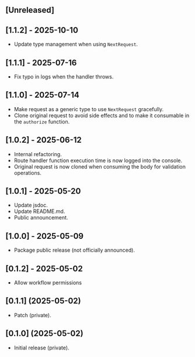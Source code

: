 ## [Unreleased]

## [1.1.2] - 2025-10-10

- Update type management when using `NextRequest`.

## [1.1.1] - 2025-07-16

- Fix typo in logs when the handler throws.

## [1.1.0] - 2025-07-14

- Make request as a generic type to use `NextRequest` gracefully.
- Clone original request to avoid side effects and to make it consumable in the `authorize` function.

## [1.0.2] - 2025-06-12

- Internal refactoring.
- Route handler function execution time is now logged into the console.
- Original request is now cloned when consuming the body for validation operations.

## [1.0.1] - 2025-05-20

- Update jsdoc.
- Update README.md.
- Public announcement.

## [1.0.0] - 2025-05-09

- Package public release (not officially announced).

## [0.1.2] - 2025-05-02

- Allow workflow permissions

## [0.1.1] (2025-05-02)

- Patch (private).

## [0.1.0] (2025-05-02)

- Initial release (private).
